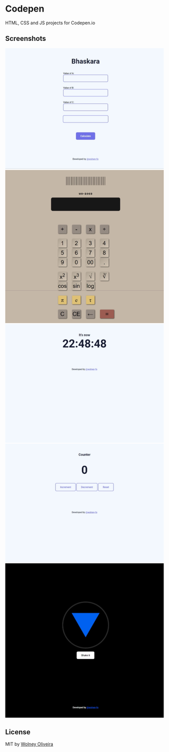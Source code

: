 # Codepen
HTML, CSS and JS projects for Codepen.io

## Screenshots

![screenshot](Bhaskara/Bhaskara_screenshot.jpeg)
![screenshot](Calculator/Calculator_screenshot.jpeg)
![screenshot](Clock/Clock_screenshot.jpeg)
![screenshot](Counter/Counter_screenshot.jpeg)
![screenshot](Magic8Ball/Magic8Ball_screenshot.jpeg)

## License
MIT by [Wolney Oliveira](https://github.com/wolney-fo)